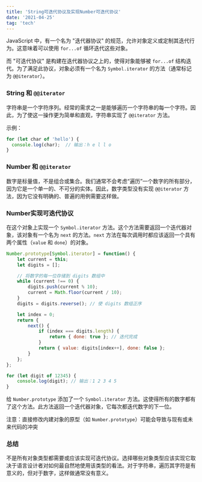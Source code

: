 ```yaml
---
title: 'String可迭代协议及实现Number可迭代协议'
date: '2021-04-25'
tag: 'tech'
---
```



JavaScript 中，有一个名为 "迭代器协议" 的规范，允许对象定义或定制其迭代行为。这意味着可以使用 `for...of` 循环迭代这些对象。

而 "可迭代协议" 是构建在迭代器协议之上的，使得对象能够被 `for...of` 结构迭代。为了满足此协议，对象必须有一个名为 `Symbol.iterator` 的方法（通常标记为 `@@iterator`）。

### String 和 `@@iterator`

字符串是一个字符序列。经常的需求之一是能够遍历一个字符串的每一个字符。因此，为了使这一操作更为简单和直观，字符串实现了 `@@iterator` 方法。

示例：
```javascript
for (let char of 'hello') {
  console.log(char);  // 输出：h e l l o
}
```

### Number 和 `@@iterator`

数字是标量值，不是组合或集合。我们通常不会考虑“遍历”一个数字的所有部分，因为它是一个单一的、不可分的实体。因此，数字类型没有实现 `@@iterator` 方法，因为它没有明确的、普遍的用例需要这样做。

### Number实现可迭代协议

在这个对象上实现一个 `Symbol.iterator` 方法。这个方法需要返回一个迭代器对象，该对象有一个名为 `next` 的方法。`next` 方法在每次调用时都应该返回一个具有两个属性（`value` 和 `done`）的对象。


```javascript
Number.prototype[Symbol.iterator] = function() {
    let current = this;
    let digits = [];

    // 将数字的每一位存储到 digits 数组中
    while (current !== 0) {
        digits.push(current % 10);
        current = Math.floor(current / 10);
    }
    digits = digits.reverse(); // 使 digits 数组正序

    let index = 0;
    return {
        next() {
            if (index === digits.length) {
                return { done: true }; // 迭代完成
            }
            return { value: digits[index++], done: false };
        }
    };
};

for (let digit of 12345) {
    console.log(digit); // 输出：1 2 3 4 5
}

```

给 `Number.prototype` 添加了一个 `Symbol.iterator` 方法。这使得所有的数字都有了这个方法。此方法返回一个迭代器对象，它每次都迭代数字的下一位。

注意：直接修改内建对象的原型（如 `Number.prototype`）可能会导致与现有或未来代码的冲突


### 总结

不是所有对象类型都需要或应该实现可迭代协议。选择哪些对象类型应该实现它取决于语言设计者对如何最自然地使用该类型的看法。对于字符串，遍历其字符是有意义的，但对于数字，这样做通常没有意义。